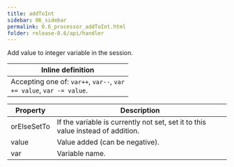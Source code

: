 ```yaml
---
title: addToInt
sidebar: 06_sidebar
permalink: 0.6_processor_addToInt.html
folder: release-0.6/api/handler
---
```


Add value to integer variable in the session. 

| Inline definition |
| -------- |
| Accepting one of: <code>var++</code>, <code>var--</code>, <code>var += value</code>, <code>var -= value</code>. |


| Property | Description |
| ------- | -------- |
| orElseSetTo | If the variable is currently not set, set it to this value instead of addition.  |
| value | Value added (can be negative).  |
| var | Variable name.  |

